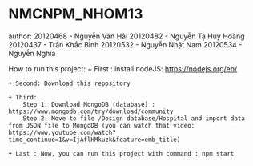 # NMCNPM_NHOM13

author:
    20120468 - Nguyễn Văn Hải
    20120482 - Nguyễn Tạ Huy Hoàng
    20120437 - Trần Khắc Bình
    20120532 - Nguyễn Nhật Nam
    20120534 - Nguyễn Nghĩa

How to run this project:
    + First : install nodeJS: https://nodejs.org/en/

    + Second: Download this repository
    
    + Third: 
        Step 1: Download MongoDB (database) : https://www.mongodb.com/try/download/community
        Step 2: Move to file /Design database/Hospital and import data from JSON file to MongoDB (you can watch that video: https://www.youtube.com/watch?time_continue=1&v=IjAflHMkuzk&feature=emb_title)
        
    + Last : Now, you can run this project with command : npm start
